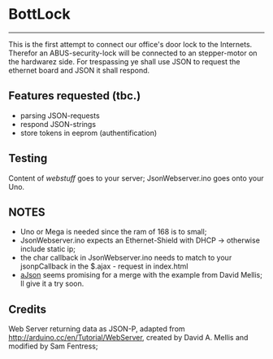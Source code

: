 # BottLock
* * *
This is the first attempt to connect our office's door lock to the Internets. Therefor an ABUS-security-lock will be connected to an stepper-motor on the hardwarez side. For trespassing ye shall use JSON to request the ethernet board and JSON it shall respond.

## Features requested (tbc.)
* parsing JSON-requests
* respond JSON-strings
* store tokens in eeprom (authentification)

## Testing
Content of *webstuff* goes to your server; 
JsonWebserver.ino goes onto your Uno.

## NOTES
- Uno or Mega is needed since the ram of 168 is to small;
- JsonWebserver.ino expects an Ethernet-Shield with DHCP -> otherwise include static ip;
- the char callback in JsonWebserver.ino needs to match to your jsonpCallback in the $.ajax - request in index.html
- [aJson](https://github.com/interactive-matter/aJson/) seems promising for a merge with the example from David Mellis; ll give it a try soon.

## Credits
Web Server returning data as JSON-P, adapted from http://arduino.cc/en/Tutorial/WebServer, created by David A. Mellis and modified by Sam Fentress;